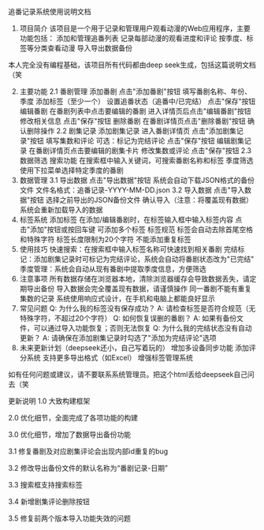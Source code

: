 追番记录系统使用说明文档
1. 项目简介
该项目是一个用于记录和管理用户观看动漫的Web应用程序，主要功能包括：
添加和管理追番列表
记录每部动漫的观看进度和评论
按季度、标签等分类查看动漫
导入导出数据备份

本人完全没有编程基础，该项目所有代码都由deep seek生成，包括这篇说明文档（笑

2. 主要功能
2.1 番剧管理
添加番剧
点击"添加番剧"按钮
填写番剧名称、年份、季度
添加标签（至少一个）
设置追番状态（追番中/已完结）
点击"保存"按钮
编辑番剧
在番剧列表中点击要编辑的番剧
进入详情页后点击"编辑番剧"按钮
修改相关信息
点击"保存"按钮
删除番剧
在番剧详情页点击"删除番剧"按钮
确认删除操作
2.2 剧集记录
添加剧集记录
进入番剧详情页
点击"添加剧集记录"按钮
填写集数和评论
可选：标记为完结评论
点击"保存"按钮
编辑剧集记录
在番剧详情页点击要编辑的剧集卡片
修改集数或评论
点击"保存"按钮
2.3 数据筛选
搜索功能
在搜索框中输入关键词，可搜索番剧名称和标签
季度筛选
使用下拉菜单选择特定季度的番剧
3. 数据管理
3.1 导出数据
点击"导出数据"按钮
系统会自动下载JSON格式的备份文件
文件名格式：追番记录-YYYY-MM-DD.json
3.2 导入数据
点击"导入数据"按钮
选择之前导出的JSON备份文件
确认导入（注意：将覆盖现有数据）
系统会重新加载导入的数据
4. 标签系统
添加标签
在添加/编辑番剧时，在标签输入框中输入标签内容
点击"添加"按钮或按回车键
可添加多个标签
标签规范
标签会自动去除首尾空格和特殊字符
标签长度限制为20个字符
不能添加重复标签
5. 使用技巧
快速搜索：在搜索框中输入标签名称可快速找到相关番剧
完结标记：添加剧集记录时可标记为完结评论，系统会自动将番剧状态改为"已完结"
季度管理：系统会自动从现有番剧中提取季度信息，方便筛选
6. 注意事项
所有数据存储在浏览器本地，清除浏览器缓存会导致数据丢失，请定期导出备份
导入数据会完全覆盖现有数据，请谨慎操作
同一番剧不能有重复集数的记录
系统使用响应式设计，在手机和电脑上都能良好显示
7. 常见问题
Q: 为什么我的标签没有保存成功？
A: 请检查标签是否符合规范（无特殊字符，不超过20个字符）
Q: 如何恢复误删的番剧？
A: 如果有备份文件，可以通过导入功能恢复；否则无法恢复
Q: 为什么我的完结状态没有自动更新？
A: 请确保在添加剧集记录时勾选了"添加为完结评论"选项
8. 未来更新计划（deepseek还小，自己写着玩的）
增加多设备同步功能
添加评分系统
支持更多导出格式（如Excel）
增强标签管理系统

如有任何问题或建议，请不要联系系统管理员。把这个html丢给deepseek自己问去（笑

更新说明
1.0 大致构建框架

2.0 优化细节，全面完成了各项功能的构建

3.0 优化细节，增加了数据导出备份功能

3.1 修复番剧及对应剧集评论会出现内部id重复的bug

3.2 修改导出备份文件的默认名称为“番剧记录-日期”

3.3 搜索框支持搜索标签

3.4 新增剧集评论删除按钮

3.5 修复前两个版本导入功能失效的问题
